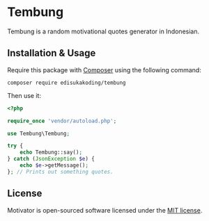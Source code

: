 # Tembung

Tembung is a random motivational quotes generator in Indonesian.

## Installation & Usage

Require this package with [Composer](https://getcomposer.org/) using the following command:

```shell
composer require edisukakoding/tembung
```

Then use it:

```php
<?php

require_once 'vendor/autoload.php';

use Tembung\Tembung;

try {
    echo Tembung::say();
} catch (JsonException $e) {
    echo $e->getMessage();
}; // Prints out something quotes.
```

## License

Motivator is open-sourced software licensed under the [MIT license](https://opensource.org/licenses/MIT).
